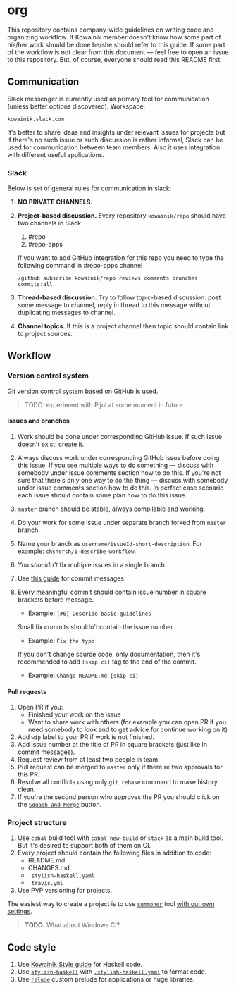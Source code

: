 # org

This repository contains company-wide guidelines on writing code and organizing
workflow. If Kowainik member doesn't know how some part of his/her work should
be done he/she should refer to this guide. If some part of the workflow is not
clear from this document — feel free to open an issue to this repository. But, of course,
everyone should read this README first.

## Communication

Slack messenger is currently used as primary tool for communication (unless
better options discovered). Workspace:

```
kowainik.slack.com
```

It's better to share ideas and insights under relevant issues for projects but
if there's no such issue or such discussion is rather informal, Slack can be
used for communication between team members. Also it uses integration with
different useful applications.

### Slack

Below is set of general rules for communication in slack:

1. **NO PRIVATE CHANNELS.**
2. **Project-based discussion.** Every repository `kowainik/repo` should have two channels in Slack:
   1. #repo
   2. #repo-apps

   If you want to add GitHub integration for this repo you need to type the following command in #repo-apps channel
   ```
   /github subscribe kowainik/repo reviews comments branches commits:all
   ```
3. **Thread-based discussion.** Try to follow topic-based discussion: post some
   message to channel, reply in thread to this message without duplicating
   messages to channel.
4. **Channel topics.** If this is a project channel then topic should contain link to project sources.

## Workflow

### Version control system

Git version control system based on GitHub is used.

> TODO: experiment with Pijul at some moment in future.

#### Issues and branches

1. Work should be done under corresponding GitHub issue.
   If such issue doesn't exist: create it.
2. Always discuss work under corresponding GitHub issue before doing this issue.
   If you see multiple ways to do something — discuss with somebody under issue
   comments section how to do this. If you're not sure that there's only one way
   to do the thing — discuss with somebody under issue comments section how to
   do this. In perfect case scenario each issue should contain some plan how to
   do this issue.
3. `master` branch should be stable, always compilable and working.
4. Do your work for some issue under separate branch forked from `master` branch.
5. Name your branch as `username/issueId-short-description`. For example: `chshersh/1-describe-workflow`.
6. You _shouldn't_ fix multiple issues in a single branch.
7. Use [this guide](https://chris.beams.io/posts/git-commit/) for commit messages.
8. Every meaningful commit should contain issue number in square brackets before message.
   * Example: `[#6] Describe basic guidelines`

   Small fix commits shouldn't contain the issue number
   * Example: `Fix the typo`

   If you don't change source code, only documentation, then it's recommended
   to add `[skip ci]` tag to the end of the commit.
   * Example: `Change README.md [skip ci]`

#### Pull requests

1. Open PR if you:
   * Finished your work on the issue
   * Want to share work with others (for example you can open PR if you need
     somebody to look and to get advice for continue working on it)
2. Add `wip` label to your PR if work is not finished.
3. Add issue number at the title of PR in square brackets (just like in commit messages).
4. Request review from at least two people in team.
5. Pull request can be merged to `master` only if there're two approvals for this PR.
6. Resolve all conflicts using only `git rebase` command to make history clean.
7. If you're the second person who approves the PR you should click on the
   [`Squash and Merge`](https://help.github.com/articles/about-pull-request-merges/#squash-and-merge-your-pull-request-commits)
   button.

### Project structure

1. Use `cabal` build tool with `cabal new-build` or `stack` as a main build
   tool. But it's desired to support both of them on CI.
2. Every project should contain the following files in addition to code:
   * README.md
   * CHANGES.md
   * `.stylish-haskell.yaml`
   * `.travis.yml`
3. Use PVP versioning for projects.

The easiest way to create a project is to use [`summoner`](https://github.com/kowainik/summoner)
tool [with our own settings](https://github.com/kowainik/org/blob/master/.summoner.toml).

> **TODO:** What about Windows CI?

## Code style

1. Use [Kowainik Style guide](style-guide.md) for Haskell code.
2. Use [`stylish-haskell`](https://github.com/jaspervdj/stylish-haskell)
   with [`.stylish-haskell.yaml`](.stylish-haskell.yaml) to format code.
3. Use [`relude`](https://github.com/kowainik/relude) custom prelude for
   applications or huge libraries.
